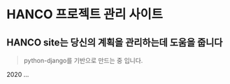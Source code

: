 HANCO 프로젝트 관리 사이트
=====

HANCO site는 당신의 계획을 관리하는데 도움을 줍니다
-----

> python-django를 기반으로 만드는 중 입니다.


2020 ...
